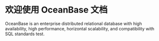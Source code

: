 # 欢迎使用 OceanBase 文档

OceanBase is an enterprise distributed relational database with high availability, high performance, horizontal scalability, and compatibility with SQL standards test.
